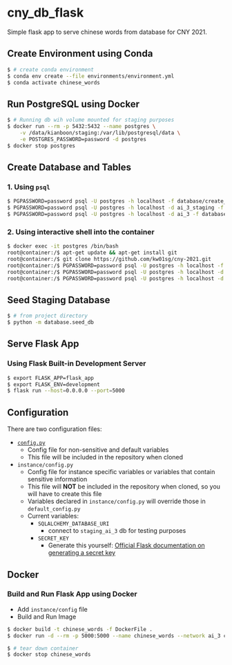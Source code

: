 # cny_db_flask

Simple flask app to serve chinese words from database for CNY 2021.

## Create Environment using Conda

```bash
$ # create conda environment
$ conda env create --file environments/environment.yml
$ conda activate chinese_words
```

## Run PostgreSQL using Docker

```bash
$ # Running db wih volume mounted for staging purposes
$ docker run --rm -p 5432:5432 --name postgres \
    -v /data/kianboon/staging:/var/lib/postgresql/data \
    -e POSTGRES_PASSWORD=password -d postgres
$ docker stop postgres
```

## Create Database and Tables

### 1. Using `psql`

```bash
$ PGPASSWORD=password psql -U postgres -h localhost -f database/create_db.sql
$ PGPASSWORD=password psql -U postgres -h localhost -d ai_3_staging -f database/create_table.sql
$ PGPASSWORD=password psql -U postgres -h localhost -d ai_3 -f database/create_table.sql
```

### 2. Using interactive shell into the container

```bash
$ docker exec -it postgres /bin/bash
root@container:/$ apt-get update && apt-get install git
root@container:/$ git clone https://github.com/kw01sg/cny-2021.git
root@container:/$ PGPASSWORD=password psql -U postgres -h localhost -f cny_db_flask/database/create_db.sql
root@container:/$ PGPASSWORD=password psql -U postgres -h localhost -d ai_3_staging -f cny_db_flask/database/create_table.sql
root@container:/$ PGPASSWORD=password psql -U postgres -h localhost -d ai_3 -f cny_db_flask/database/create_table.sql
```

## Seed Staging Database

```bash
$ # from project directory
$ python -m database.seed_db
```

## Serve Flask App

### Using Flask Built-in Development Server

```bash
$ export FLASK_APP=flask_app
$ export FLASK_ENV=development
$ flask run --host=0.0.0.0 --port=5000
```

## Configuration

There are two configuration files:

* [`config.py`](./config.py)
  * Config file for non-sensitive and default variables
  * This file will be included in the repository when cloned
* `instance/config.py`
  * Config file for instance specific variables or variables that contain sensitive information
  * This file will __NOT__ be included in the repository when cloned, so you will have to create this file
  * Variables declared in `instance/config.py` will override those in `default_config.py`
  * Current variables:
    * `SQLALCHEMY_DATABASE_URI`
        * connect to `staging_ai_3` db for testing purposes
    * `SECRET_KEY`
        * Generate this yourself: [Official Flask documentation on generating a secret key](https://flask.palletsprojects.com/en/1.1.x/config/#SECRET_KEY)

## Docker

### Build and Run Flask App using Docker

* Add `instance/config` file
* Build and Run Image

```bash
$ docker build -t chinese_words -f DockerFile .
$ docker run -d --rm -p 5000:5000 --name chinese_words --network ai_3 chinese_words

$ # tear down container
$ docker stop chinese_words
```
